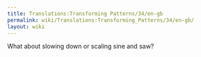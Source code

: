 ```yaml
---
title: Translations:Transforming Patterns/34/en-gb
permalink: wiki/Translations:Transforming_Patterns/34/en-gb/
layout: wiki
---
```


What about slowing down or scaling sine and saw?
